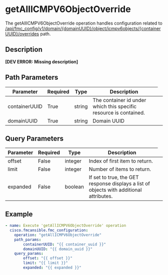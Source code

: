 # getAllICMPV6ObjectOverride

The getAllICMPV6ObjectOverride operation handles configuration related to [/api/fmc_config/v1/domain/{domainUUID}/object/icmpv6objects/{containerUUID}/overrides](/paths//api/fmc_config/v1/domain/{domain_uuid}/object/icmpv6objects/{container_uuid}/overrides.md) path.&nbsp;
## Description
**&#91;DEV ERROR: Missing description&#93;**

## Path Parameters
| Parameter | Required | Type | Description |
| --------- | -------- | ---- | ----------- |
| containerUUID | True | string <td colspan=3> The container id under which this specific resource is contained. |
| domainUUID | True | string <td colspan=3> Domain UUID |

## Query Parameters
| Parameter | Required | Type | Description |
| --------- | -------- | ---- | ----------- |
| offset | False | integer <td colspan=3> Index of first item to return. |
| limit | False | integer <td colspan=3> Number of items to return. |
| expanded | False | boolean <td colspan=3> If set to true, the GET response displays a list of objects with additional attributes. |

## Example
```yaml
- name: Execute 'getAllICMPV6ObjectOverride' operation
  cisco.fmcansible.fmc_configuration:
    operation: "getAllICMPV6ObjectOverride"
    path_params:
        containerUUID: "{{ container_uuid }}"
        domainUUID: "{{ domain_uuid }}"
    query_params:
        offset: "{{ offset }}"
        limit: "{{ limit }}"
        expanded: "{{ expanded }}"

```